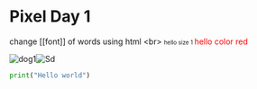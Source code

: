 
# Pixel Day 1

change [[font]] of words using html <br\>
<font size='1'> hello size 1 </font>
<font color='red'>hello color red</font>

![dog1](https://user-images.githubusercontent.com/123052690/217288942-bef404e0-82a6-460a-99e5-0822fe991a2e.gif)![Sd](https://user-images.githubusercontent.com/123052690/217288961-3548fb8e-88fb-4459-9069-b19e134590a5.gif)


 ``` python
 print("Hello world")

```
